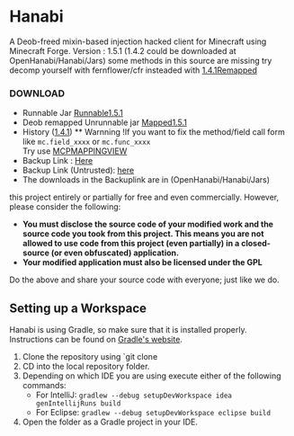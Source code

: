 # Hanabi
A Deob-freed mixin-based injection hacked client for Minecraft using Minecraft Forge.
Version : 1.5.1 (1.4.2 could be downloaded at OpenHanabi/Hanabi/Jars)
some methods in this source are missing try decomp yourself with fernflower/cfr insteaded with [1.4.1Remapped](https://github.com/OpenHanabi/Hanabi/releases/download/1.4.2/Original_Deobfued_jar_Unrunnable.jar)

### DOWNLOAD

* Runnable Jar [Runnable1.5.1](https://github.com/OpenHanabi/Hanabi/releases/download/1.5.1/Hanabi_1.5.1_Freed_Fixed_Checked2.jar)
* Deob remapped Unrunnable jar [Mapped1.5.1](https://github.com/OpenHanabi/Hanabi/releases/download/1.5.1/Remapped1.5.1.jar)
* History ([1.4.1](https://github.com/OpenHanabi/Hanabi/releases))
** Warnning !If you want to fix the method/field call form like `mc.field_xxxx` or `mc.func_xxxx` <br> Try use [MCPMAPPINGVIEW](https://github.com/bspkrs/MCPMappingViewer)
* Backup Link : [Here](https://gitee.com/theCooolmann/Hanabi/)
* Backup Link (Untrusted): [here](https://git.liquidbounce.net/Hanabi/hanabi_backup/tree/master)
* The downloads in the Backuplink are in (OpenHanabi/Hanabi/Jars)

this project entirely or partially for free and even commercially. However, please consider the following:

- **You must disclose the source code of your modified work and the source code you took from this project. This means you are not allowed to use code from this project (even partially) in a closed-source (or even obfuscated) application.**
- **Your modified application must also be licensed under the GPL** 

Do the above and share your source code with everyone; just like we do.

## Setting up a Workspace
Hanabi is using Gradle, so make sure that it is installed properly. Instructions can be found on [Gradle's website](https://gradle.org/install/).
1. Clone the repository using `git clone
2. CD into the local repository folder.
3. Depending on which IDE you are using execute either of the following commands:
    - For IntelliJ: `gradlew --debug setupDevWorkspace idea genIntellijRuns build`
    - For Eclipse: `gradlew --debug setupDevWorkspace eclipse build`
4. Open the folder as a Gradle project in your IDE.
